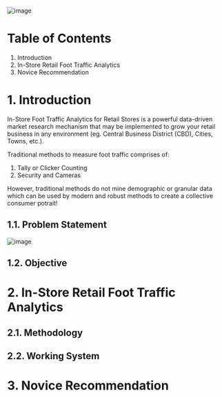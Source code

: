 ![image](https://user-images.githubusercontent.com/87763082/126652641-53e34715-e0a1-4fdc-b0a1-9f3ceb9b12cf.png)

# Table of Contents 
1. Introduction 
2. In-Store Retail Foot Traffic Analytics
3. Novice Recommendation 

# 1. Introduction

In-Store Foot Traffic Analytics for Retail Stores is a powerful data-driven market research mechanism that may be implemented to grow your retail business in any environment (eg. Central Business District (CBD), Cities, Towns, etc.).

Traditional methods to measure foot traffic comprises of:
1. Tally or Clicker Counting
2. Security and Cameras

However, traditional methods do not mine demographic or granular data which can be used by modern and robust methods to create a collective consumer potrait!

## 1.1. Problem Statement 

![image](https://user-images.githubusercontent.com/87763082/126670251-886c9c31-0c13-496d-b24c-53ebc9b72e09.png)

## 1.2. Objective 

# 2. In-Store Retail Foot Traffic Analytics 
## 2.1. Methodology
## 2.2. Working System

# 3. Novice Recommendation 

